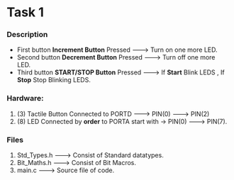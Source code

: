 # Task 1

### Description
 - First button **Increment Button** Pressed ---> Turn on one more LED. 
 - Second button **Decrement Button** Pressed ---> Turn off one more LED. 
 - Third button **START/STOP Button** Pressed ---> If **Start** Blink LEDS , If **Stop** Stop Blinking LEDS.

### Hardware:

 1. (3) Tactile Button Connected to PORTD ---> PIN(0) ---> PIN(2)
 2. (8) LED Connected by **order** to PORTA  start with -> PIN(0) ---> PIN(7).

### Files

 1. Std_Types.h ---> Consist of Standard datatypes.
 2. Bit_Maths.h ---> Consist of Bit Macros.
 3. main.c      ---> Source file of code. 
